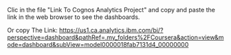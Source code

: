 Clic in the file "Link To Cognos Analytics Project" and copy and paste the link in the web browser to see the dashboards.

Or copy The Link: https://us1.ca.analytics.ibm.com/bi/?perspective=dashboard&pathRef=.my_folders%2FCoursera&action=view&mode=dashboard&subView=model0000018fab7131d4_00000000
